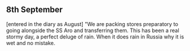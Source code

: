 ## 8th September

[entered in the diary as August] "We are packing stores preparatory to going alongside the SS Aro and transferring them. This has been a real stormy day, a perfect deluge of rain. When it does rain in Russia why it is wet and no mistake.